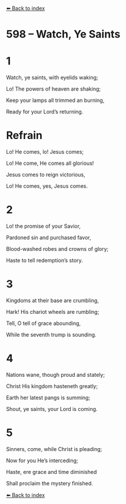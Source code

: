 [⬅️ Back to index](../README.md)

# 598 – Watch, Ye Saints





# 1

Watch, ye saints, with eyelids waking;

Lo! The powers of heaven are shaking;

Keep your lamps all trimmed an burning,

Ready for your Lord’s returning.



# Refrain

Lo! He comes, lo! Jesus comes;

Lo! He come, He comes all glorious!

Jesus comes to reign victorious,

Lo! He comes, yes, Jesus comes.



# 2

Lo! the promise of your Savior,

Pardoned sin and purchased favor,

Blood-washed robes and crowns of glory;

Haste to tell redemption’s story.



# 3

Kingdoms at their base are crumbling,

Hark! His chariot wheels are rumbling;

Tell, O tell of grace abounding,

While the seventh trump is sounding.



# 4

Nations wane, though proud and stately;

Christ His kingdom hasteneth greatly;

Earth her latest pangs is summing;

Shout, ye saints, your Lord is coming.



# 5

Sinners, come, while Christ is pleading;

Now for you He’s interceding;

Haste, ere grace and time diminished

Shall proclaim the mystery finished.

[⬅️ Back to index](../README.md)
